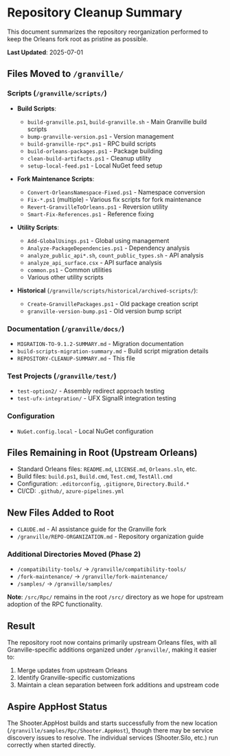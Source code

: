 # Repository Cleanup Summary

This document summarizes the repository reorganization performed to keep the Orleans fork root as pristine as possible.

**Last Updated**: 2025-07-01

## Files Moved to `/granville/`

### Scripts (`/granville/scripts/`)
- **Build Scripts**:
  - `build-granville.ps1`, `build-granville.sh` - Main Granville build scripts
  - `bump-granville-version.ps1` - Version management
  - `build-granville-rpc*.ps1` - RPC build scripts
  - `build-orleans-packages.ps1` - Package building
  - `clean-build-artifacts.ps1` - Cleanup utility
  - `setup-local-feed.ps1` - Local NuGet feed setup

- **Fork Maintenance Scripts**:
  - `Convert-OrleansNamespace-Fixed.ps1` - Namespace conversion
  - `Fix-*.ps1` (multiple) - Various fix scripts for fork maintenance
  - `Revert-GranvilleToOrleans.ps1` - Reversion utility
  - `Smart-Fix-References.ps1` - Reference fixing

- **Utility Scripts**:
  - `Add-GlobalUsings.ps1` - Global using management
  - `Analyze-PackageDependencies.ps1` - Dependency analysis
  - `analyze_public_api*.sh`, `count_public_types.sh` - API analysis
  - `analyze_api_surface.csx` - API surface analysis
  - `common.ps1` - Common utilities
  - Various other utility scripts

- **Historical** (`/granville/scripts/historical/archived-scripts/`):
  - `Create-GranvillePackages.ps1` - Old package creation script
  - `granville-version-bump.ps1` - Old version bump script

### Documentation (`/granville/docs/`)
- `MIGRATION-TO-9.1.2-SUMMARY.md` - Migration documentation
- `build-scripts-migration-summary.md` - Build script migration details
- `REPOSITORY-CLEANUP-SUMMARY.md` - This file

### Test Projects (`/granville/test/`)
- `test-option2/` - Assembly redirect approach testing
- `test-ufx-integration/` - UFX SignalR integration testing

### Configuration
- `NuGet.config.local` - Local NuGet configuration

## Files Remaining in Root (Upstream Orleans)
- Standard Orleans files: `README.md`, `LICENSE.md`, `Orleans.sln`, etc.
- Build files: `build.ps1`, `Build.cmd`, `Test.cmd`, `TestAll.cmd`
- Configuration: `.editorconfig`, `.gitignore`, `Directory.Build.*`
- CI/CD: `.github/`, `azure-pipelines.yml`

## New Files Added to Root
- `CLAUDE.md` - AI assistance guide for the Granville fork
- `/granville/REPO-ORGANIZATION.md` - Repository organization guide

### Additional Directories Moved (Phase 2)
- `/compatibility-tools/` → `/granville/compatibility-tools/`
- `/fork-maintenance/` → `/granville/fork-maintenance/`
- `/samples/` → `/granville/samples/`

**Note**: `/src/Rpc/` remains in the root `/src/` directory as we hope for upstream adoption of the RPC functionality.

## Result
The repository root now contains primarily upstream Orleans files, with all Granville-specific additions organized under `/granville/`, making it easier to:
1. Merge updates from upstream Orleans
2. Identify Granville-specific customizations
3. Maintain a clean separation between fork additions and upstream code

## Aspire AppHost Status
The Shooter.AppHost builds and starts successfully from the new location (`/granville/samples/Rpc/Shooter.AppHost`), though there may be service discovery issues to resolve. The individual services (Shooter.Silo, etc.) run correctly when started directly.